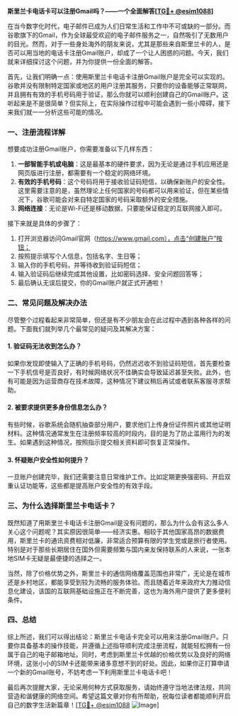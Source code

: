 **斯里兰卡电话卡可以注册Gmail吗？——一个全面解答[[TG💪+ @esim1088](https://t.me/s/esim1088)]**

在当今数字化时代，电子邮件已成为人们日常生活和工作中不可或缺的一部分。而谷歌旗下的Gmail，作为全球最受欢迎的电子邮件服务之一，自然吸引了无数用户的目光。然而，对于一些身处海外的朋友来说，尤其是那些来自斯里兰卡的人，是否可以用当地的电话卡注册Gmail账户，却成了一个让人困惑的问题。今天，我们就来详细探讨这个问题，并为你提供一份全面的解答。

首先，让我们明确一点：使用斯里兰卡电话卡注册Gmail账户是完全可以实现的。谷歌并没有限制特定国家或地区的用户注册其服务，只要你的设备能够正常联网，并且拥有有效的手机号码用于验证，那么你就可以顺利创建自己的Gmail账户。这听起来是不是很简单？但实际上，在实际操作过程中可能会遇到一些小障碍，接下来我们就一一分析这些可能的情况。

### 一、注册流程详解

想要成功注册Gmail账户，你需要准备以下几样东西：
1. **一部智能手机或电脑**：这是最基本的硬件要求，因为无论是通过手机应用还是网页版进行注册，都需要有一个稳定的网络环境。
2. **有效的手机号码**：这个号码将用于接收验证码短信，以确保新账户的安全性。这里需要注意的是，虽然理论上任何国家的号码都可以用来验证，但在某些情况下，谷歌可能会对来自特定国家的号码采取额外的安全措施。
3. **网络连接**：无论是Wi-Fi还是移动数据，只要能保证稳定的互联网接入即可。

接下来就是具体的步骤了：
1. 打开浏览器访问Gmail官网（https://www.gmail.com），点击“创建账户”按钮；
2. 按照提示填写个人信息，包括名字、生日等；
3. 输入你的手机号码，并等待收到验证码短信；
4. 输入验证码后继续完成其他设置，比如密码选择、安全问题回答等；
5. 最后确认无误后提交，你的Gmail账户就正式开通啦！

### 二、常见问题及解决办法

尽管整个过程看起来非常简单，但还是有不少朋友会在此过程中遇到各种各样的问题。下面我们就列举几个最常见的疑问及其解决方案：

#### 1. 验证码无法收到怎么办？
如果你发现即使输入了正确的手机号码，仍然迟迟收不到验证码短信，首先要检查一下手机信号是否良好，有时候网络状况不佳确实会导致延迟甚至失败。此外，也有可能是因为运营商存在技术故障，这种情况下建议稍后再试或者联系客服寻求帮助。

#### 2. 被要求提供更多身份信息怎么办？
有些时候，谷歌系统会随机抽查部分用户，要求他们上传身份证件照片或其他证明材料。这种情况通常发生在注册频率较高的时段内，目的是为了防止滥用行为的发生。如果遇到这种情况，按照指示提交相关资料即可恢复正常操作。

#### 3. 怀疑账户安全性如何提升？
一旦账户创建完毕，我们还需要注意日常维护工作。比如定期更换强密码、开启双重认证功能等，这些都是提高账户安全性的有效手段。

### 三、为什么选择斯里兰卡电话卡？

既然知道了用斯里兰卡电话卡注册Gmail是没有问题的，那么为什么会有这么多人关心这个问题呢？其实原因很简单——经济实惠。相较于其他国家高昂的数据费用，斯里兰卡的通讯资费相对低廉，非常适合预算有限的学生党或是旅行者使用。特别是对于那些长期居住在国外但需要频繁与国内亲友保持联系的人来说，一张本地SIM卡无疑是最便捷的选择之一。

当然，除了价格优势之外，斯里兰卡的通信网络覆盖范围也非常广，无论是在城市还是乡村地区，都能享受到较为流畅的服务体验。而且随着近年来政府大力推动信息化建设，该国的互联网基础设施正在不断完善，这也为海外用户提供了更多便利条件。

### 四、总结

综上所述，我们可以得出结论：斯里兰卡电话卡完全可以用来注册Gmail账户。只要你具备基本的操作技能，并遵循上述指导顺利完成注册流程，就能轻松拥有一份属于自己的电子邮箱地址。同时，考虑到斯里兰卡优越的价格优势以及良好的网络环境，这张小小的SIM卡还能带来诸多意想不到的好处。因此，如果你正打算申请一个新的Gmail账号，不妨考虑一下利用斯里兰卡电话卡吧！

最后再次提醒大家，无论采用何种方式获取服务，请始终遵守当地法律法规，共同营造和谐健康的网络空间。希望这篇文章对你有所帮助，祝每位读者都能顺利开启自己的数字生活新篇章！[[TG💪+ @esim1088](https://t.me/s/esim1088) ![Image](https://i.postimg.cc/4NQfJmqS/Snipaste-2025-05-13-00-14-12.png)]
